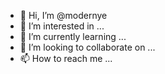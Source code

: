 - 👋 Hi, I’m @modernye
- 👀 I’m interested in ...
- 🌱 I’m currently learning ...
- 💞️ I’m looking to collaborate on ...
- 📫 How to reach me ...

<!---
modernye/modernye is a ✨ special ✨ repository because its `README.md` (this file) appears on your GitHub profile.
You can click the Preview link to take a look at your changes.
--->
